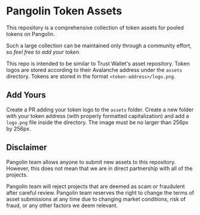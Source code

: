 # Pangolin Token Assets

This repository is a comprehensive collection of token assets for pooled tokens on Pangolin.

Such a large collection can be maintained only through a community effort, so _feel free to add your token_.

This repo is intended to be similar to Trust Wallet's asset repository. Token logos are stored according to their Avalanche address under the `assets` directory. Tokens are stored in the format `<token-address>/logo.png`.

## Add Yours
Create a PR adding your token logo to the `assets` folder. Create a new folder with your token address (with properly formatted capitalization) and add a `logo.png` file inside the directory. The image must be no larger than 256px by 256px.

## Disclaimer
Pangolin team allows anyone to submit new assets to this repository. However, this does not mean that we are in direct partnership with all of the projects.

Pangolin team will reject projects that are deemed as scam or fraudulent after careful review. Pangolin team reserves the right to change the terms of asset submissions at any time due to changing market conditions, risk of fraud, or any other factors we deem relevant.